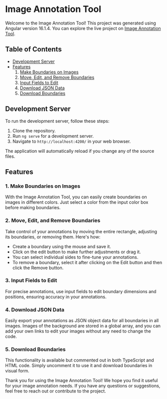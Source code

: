 # Image Annotation Tool

Welcome to the Image Annotation Tool! This project was generated using Angular version 16.1.4. You can explore the live project on [Image Annotation Tool](https://image-anno-tool.netlify.app/).

## Table of Contents
- [Development Server](#development-server)
- [Features](#features)
    1. [Make Boundaries on Images](#1-make-boundaries-on-images)
    2. [Move, Edit, and Remove Boundaries](#2-move-edit-and-remove-boundaries)
    3. [Input Fields to Edit](#3-input-fields-to-edit)
    4. [Download JSON Data](#4-download-json-data)
    5. [Download Boundaries](#5-download-boundaries)

## Development Server

To run the development server, follow these steps:

1. Clone the repository.
2. Run `ng serve` for a development server.
3. Navigate to `http://localhost:4200/` in your web browser.

The application will automatically reload if you change any of the source files.

## Features

### 1. Make Boundaries on Images

With the Image Annotation Tool, you can easily create boundaries on images in different colors. Just select a color from the input color box before making boundaries.

### 2. Move, Edit, and Remove Boundaries

Take control of your annotations by moving the entire rectangle, adjusting its boundaries, or removing them. Here's how:
- Create a boundary using the mouse and save it.
- Click on the edit button to make further adjustments or drag it.
- You can select individual sides to fine-tune your annotations.
- To remove a boundary, select it after clicking on the Edit button and then click the Remove button.

### 3. Input Fields to Edit

For precise annotations, use input fields to edit boundary dimensions and positions, ensuring accuracy in your annotations.

### 4. Download JSON Data

Easily export your annotations as JSON object data for all boundaries in all images. Images of the background are stored in a global array, and you can add your own links to edit your images without any need to change the code.

### 5. Download Boundaries

This functionality is available but commented out in both TypeScript and HTML code. Simply uncomment it to use it and download boundaries in visual form.

Thank you for using the Image Annotation Tool! We hope you find it useful for your image annotation needs. If you have any questions or suggestions, feel free to reach out or contribute to the project.
